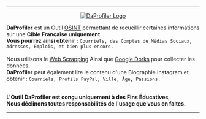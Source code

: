 <hr>

<p align="center">
  <a href="">
    <img alt="DaProfiler Logo" src="https://user-images.githubusercontent.com/85597175/154352199-f6ae09ba-1394-4a08-9232-0c3fe5be0c57.png">
  </a>
</p>

<p align="left">
  <b>DaProfiler</b> est un Outil <a href="https://fr.wikipedia.org/wiki/Renseignement_d%27origine_sources_ouvertes">OSINT</a> 
  permettant de recueillir certaines informations sur une <b>Cible Française uniquement.</b><br>
  <b>Vous pourrez ainsi obtenir :</b> <code>Courriels, des Comptes de Médias Sociaux, Adresses, Emplois, et bien plus encore.</code><br><br>
  Nous utilisons le <a href="https://fr.wikipedia.org/wiki/Web_scraping">Web Scrapping</a> 
  Ainsi que <a href="https://fr.wikipedia.org/wiki/Google_hacking">Google Dorks</a> pour collecter les données.<br>
  <b>DaProfiler</b> peut également lire le contenu d'une Biographie Instagram et obtenir : <code>Courriels, Profils PayPal, Ville, Âge, Passions.</code><br><br>
  
  <b>L'Outil DaProfiler est conçu uniquement à des Fins Éducatives,<br>
    Nous déclinons toutes responsabilités de l'usage que vous en faites.</b>
</p>

<hr>
